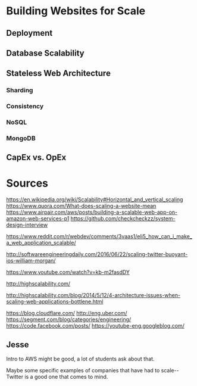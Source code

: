 # Building Websites for Scale

## Deployment

## Database Scalability


## Stateless Web Architecture



### Sharding
### Consistency
### NoSQL
### MongoDB


## CapEx vs. OpEx

# Sources

https://en.wikipedia.org/wiki/Scalability#Horizontal_and_vertical_scaling
https://www.quora.com/What-does-scaling-a-website-mean
https://www.airpair.com/aws/posts/building-a-scalable-web-app-on-amazon-web-services-p1
https://github.com/checkcheckzz/system-design-interview

https://www.reddit.com/r/webdev/comments/3vaas1/eli5_how_can_i_make_a_web_application_scalable/

http://softwareengineeringdaily.com/2016/06/22/scaling-twitter-buoyant-ios-william-morgan/ 

https://www.youtube.com/watch?v=kb-m2fasdDY 

http://highscalability.com/

http://highscalability.com/blog/2014/5/12/4-architecture-issues-when-scaling-web-applications-bottlene.html


https://blog.cloudflare.com/
http://eng.uber.com/
https://segment.com/blog/categories/engineering/
https://code.facebook.com/posts/
https://youtube-eng.googleblog.com/

## Jesse

Intro to AWS might be good, a lot of students ask about that.

Maybe some specific examples of companies that have had to scale--Twitter is a good one that comes to mind.


